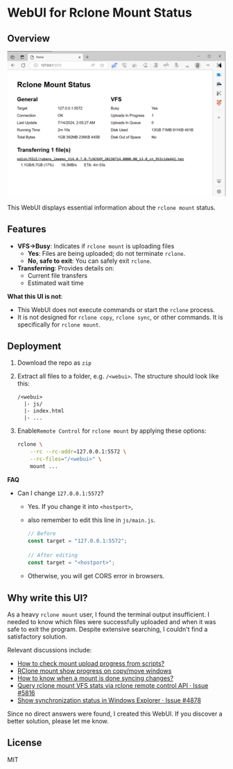 # WebUI for Rclone Mount Status

## Overview

![screenshot](./typora/screenshot.png)

This WebUI displays essential information about the `rclone mount` status.



## Features

* **VFS->Busy**: Indicates if `rclone mount` is uploading files
    * **Yes**:  Files are being uploaded; do not terminate `rclone`.
    * **No, safe to exit**: You can safely exit `rclone`.
* **Transferring**: Provides details on:
    * Current file transfers
    * Estimated wait time



**What this UI is not**:

* This WebUI does not execute commands or start the `rclone` process.
* It is not designed for `rclone copy`, `rclone sync`, or other commands. It is specifically for `rclone mount`.





## Deployment

1. Download the repo as `zip`

2. Extract all files to a folder, e.g. `/<webui>`. The structure should look like this:

    ```
    /<webui>
      |- js/
      |- index.html
      |- ...
    ```

3. Enable`Remote Control` for `rclone mount` by applying these options:

    ``` bash
    rclone \
    	--rc --rc-addr=127.0.0.1:5572 \
    	--rc-files="/<webui>" \
    	mount ...
    ```



**FAQ**

* Can I change `127.0.0.1:5572`?

    * Yes. If you change it into `<hostport>`,

    * also remember to edit this line in `js/main.js`.

        ```js
        // Before
        const target = "127.0.0.1:5572";
        
        // After editing
        const target = "<hostport>";
        ```

    * Otherwise, you will get CORS error in browsers.



## Why write this UI?

As a heavy `rclone mount` user, I found the terminal output insufficient. I needed to know which files were successfully uploaded and when it was safe to exit the program. Despite extensive searching, I couldn't find a satisfactory solution.

Relevant discussions include:

* [How to check mount upload progress from scripts?](https://forum.rclone.org/t/how-to-check-mount-upload-progress-from-scripts/27396)
* [RClone mount show progress on copy/move windows](https://forum.rclone.org/t/rclone-mount-show-progress-on-copy-move-windows/31715)
* [How to know when a mount is done syncing changes?](https://forum.rclone.org/t/how-to-know-when-a-mount-is-done-syncing-changes/28513)
* [Query rclone mount VFS stats via rclone remote control API · Issue #5816](https://github.com/rclone/rclone/issues/5816)
* [Show synchronization status in Windows Explorer · Issue #4878](https://github.com/rclone/rclone/issues/4878)

Since no direct answers were found, I created this WebUI. If you discover a better solution, please let me know. 



## License

MIT
